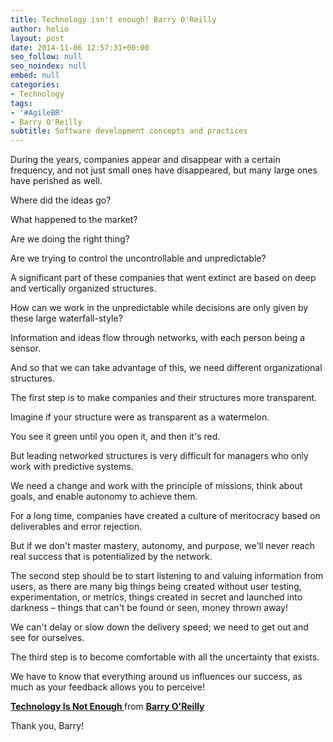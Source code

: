 ```yaml
---
title: Technology isn't enough! Barry O'Reilly
author: helio
layout: post
date: 2014-11-06 12:57:31+00:00
seo_follow: null
seo_noindex: null
embed: null
categories:
- Technology
tags:
- '#AgileBR'
- Barry O'Reilly
subtitle: Software development concepts and practices
---
```


During the years, companies appear and disappear with a certain frequency, and not just small ones have disappeared, but many large ones have perished as well.

Where did the ideas go?

What happened to the market?

Are we doing the right thing?

Are we trying to control the uncontrollable and unpredictable?

A significant part of these companies that went extinct are based on deep and vertically organized structures.

How can we work in the unpredictable while decisions are only given by these large waterfall-style?

Information and ideas flow through networks, with each person being a sensor.

And so that we can take advantage of this, we need different organizational structures.

The first step is to make companies and their structures more transparent.

Imagine if your structure were as transparent as a watermelon.

You see it green until you open it, and then it's red.

But leading networked structures is very difficult for managers who only work with predictive systems.

We need a change and work with the principle of missions, think about goals, and enable autonomy to achieve them.

For a long time, companies have created a culture of meritocracy based on deliverables and error rejection.

But if we don't master mastery, autonomy, and purpose, we'll never reach real success that is potentialized by the network.

The second step should be to start listening to and valuing information from users, as there are many big things being created without user testing, experimentation, or metrics, things created in secret and launched into darkness – things that can't be found or seen, money thrown away!

We can't delay or slow down the delivery speed; we need to get out and see for ourselves.

The third step is to become comfortable with all the uncertainty that exists.

We have to know that everything around us influences our success, as much as your feedback allows you to perceive!

<div style="margin-bottom:5px">
 <strong> <a href="//www.slideshare.net/barryoreilly/technology-is-not-enough-being-a-lean-enterprise" title="Being a Lean Enterprise :

Technology Is Not Enough " target="\_blank">Being a Lean Enterprise :

Technology Is Not Enough </a> </strong> from <strong><a href="//www.slideshare.net/barryoreilly" target="_blank">Barry O'Reilly</a></strong>

</div>
 Thank you, Barry!
